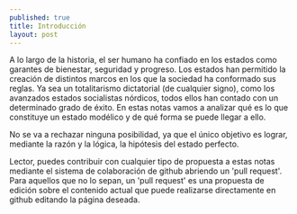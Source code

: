 ```yaml
---
published: true
title: Introducción
layout: post
---
```

A lo largo de la historia, el ser humano ha confiado en los estados como garantes de bienestar, seguridad y progreso. Los estados han permitido la creación de distintos marcos en los que la sociedad ha conformado sus reglas. Ya sea un totalitarismo dictatorial (de cualquier signo), como los avanzados estados socialistas nórdicos, todos ellos han contado con un determinado grado de éxito.
En estas notas vamos a analizar qué es lo que constituye un estado modélico y de qué forma se puede llegar a ello.

No se va a rechazar ninguna posibilidad, ya que el único objetivo es lograr, mediante la razón y la lógica, la hipótesis del estado perfecto.

Lector, puedes contribuir con cualquier tipo de propuesta a estas notas mediante el sistema de colaboración de github abriendo un 'pull request'. Para aquellos que no lo sepan, un 'pull request' es una propuesta de edición sobre el contenido actual que puede realizarse directamente en github editando la página deseada.
